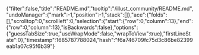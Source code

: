 {"filter":false,"title":"README.md","tooltip":"/illust_community/README.md","undoManager":{"mark":-1,"position":-1,"stack":[]},"ace":{"folds":[],"scrolltop":0,"scrollleft":0,"selection":{"start":{"row":0,"column":13},"end":{"row":0,"column":13},"isBackwards":false},"options":{"guessTabSize":true,"useWrapMode":false,"wrapToView":true},"firstLineState":0},"timestamp":1685787788024,"hash":"f6a746709fc75d3c86be82399eab1a07c95f6b39"}